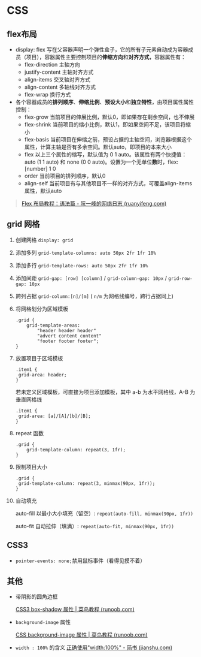# CSS

## flex布局

- display: flex 写在父容器声明一个弹性盒子，它的所有子元素自动成为容器成员（项目），容器属性主要控制项目的**伸缩方向**和**对齐方式**，容器属性有：
  - flex-direction 主轴方向 
  - justify-content 主轴对齐方式 
  - align-items 交叉轴对齐方式 
  - align-content 多轴线对齐方式 
  - flex-wrap 换行方式 
- 各个容器成员的**排列顺序**、**伸缩比例**、**预设大小**和**独立特性**，由项目属性属性控制：
  - flex-grow 当前项目的伸展比例，默认0，即如果存在剩余空间，也不伸展
  - flex-shrink 当前项目的缩小比例，默认1，即如果空间不足，该项目将缩小
  - flex-basis 当前项目在伸缩之前，预设占据的主轴空间，浏览器根据这个属性，计算主轴是否有多余空间。默认auto，即项目的本来大小
  - flex 以上三个属性的缩写，默认值为 0 1 auto。该属性有两个快捷值：auto (1 1 auto) 和 none (0 0 auto)。设置为一个无单位**数**时，flex: [number] 1 0
  - order 当前项目的排列顺序，默认0
  - align-self 当前项目有与其他项目不一样的对齐方式，可覆盖align-items属性，默认auto

> [Flex 布局教程：语法篇 - 阮一峰的网络日志 (ruanyifeng.com)](http://ruanyifeng.com/blog/2015/07/flex-grammar.html) 

## grid 网格

1. 创建网格 `display: grid` 

2. 添加多列 `grid-template-columns: auto 50px 2fr 1fr 10% ` 

3. 添加多行 `grid-template-rows: auto 50px 2fr 1fr 10%` 

4. 添加间距 `grid-gap: [row] [column]` / `grid-column-gap: 10px` / `grid-row-gap: 10px` 

5. 跨列占据 `grid-column:[n]/[m]` ( `n/m` 为网格线编号，跨行占据同上)

6. 将网格划分为区域模板

    ```
    .grid {
        grid-template-areas:
            "header header header"
            "advert content content"
            "footer footer footer";
    }
    ```

7. 放置项目于区域模板

   ```
   .item1 {
   	grid-area: header;
   }
   ```

   若未定义区域模板，可直接为项目添加模板，其中 a-b 为水平网格线，A-B 为垂直网格线

   ```
   .item1 {
   	grid-area: [a]/[A]/[b]/[B];
   }
   ```

8. repeat 函数

   ```
   .grid {
       grid-template-column: repeat(3, 1fr);
   }
   ```

9. 限制项目大小

   ```
   .grid {
   	grid-template-column: repeat(3, minmax(90px, 1fr));
   }
   ```

10. 自动填充 

    auto-fill 以最小大小填充（留空）: `repeat(auto-fill, minmax(90px, 1fr))` 

    auto-fit 自动拉伸（填满）: `repeat(auto-fit, minmax(90px, 1fr))`

## CSS3

- `pointer-events: none;`禁用鼠标事件（看得见摸不着）

## 其他

- 带阴影的圆角边框

  [CSS3 box-shadow 属性 | 菜鸟教程 (runoob.com)](https://www.runoob.com/cssref/css3-pr-box-shadow.html)

- `background-image` 属性

  [CSS background-image 属性 | 菜鸟教程 (runoob.com)](https://www.runoob.com/cssref/pr-background-image.html)

- `width : 100%` 的含义
  [正确使用"width:100%" - 简书 (jianshu.com)](https://www.jianshu.com/p/7d565f14f98e)